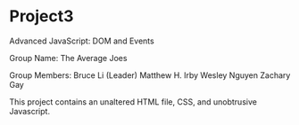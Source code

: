 # Project3

Advanced JavaScript: DOM and Events

Group Name: The Average Joes

Group Members:
Bruce Li (Leader)
Matthew H. Irby
Wesley Nguyen
Zachary Gay

This project contains an unaltered HTML file, CSS, and unobtrusive Javascript.
